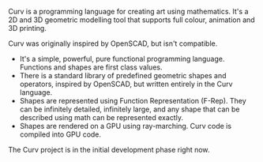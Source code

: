 Curv is a programming language for creating art using mathematics.
It's a 2D and 3D geometric modelling tool that supports full colour,
animation and 3D printing.

Curv was originally inspired by OpenSCAD, but isn't compatible.
* It's a simple, powerful, pure functional programming language.
  Functions and shapes are first class values.
* There is a standard library of predefined geometric shapes and operators,
  inspired by OpenSCAD, but written entirely in the Curv language.
* Shapes are represented using Function Representation (F-Rep).
  They can be infinitely detailed, infinitely large, and any shape that
  can be described using math can be represented exactly.
* Shapes are rendered on a GPU using ray-marching. Curv code is compiled
  into GPU code.

The Curv project is in the initial development phase right now.
